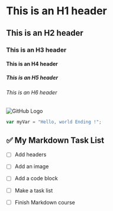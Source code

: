 # This is an H1 header
## This is an H2 header
### This is an H3 header
#### This is an H4 header
##### This is an H5 header
###### This is an H6 header

![GitHub Logo](https://github.githubassets.com/images/modules/logos_page/GitHub-Mark.png)

 ``` javascript
var myVar = "Hello, world Ending !";
```

## ✅ My Markdown Task List

- [ ] Add headers
- [ ] Add an image
- [ ] Add a  code block
- [ ] Make a task list
- [ ] Finish Markdown course


